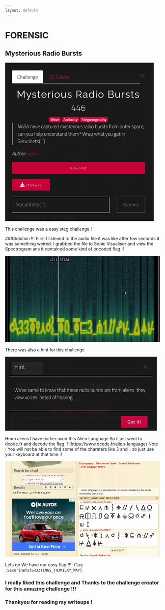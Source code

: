 ```yaml
---
layout: default
---
```

# FORENSIC

## Mysterious Radio Bursts 

![](img/desc.png)

This challenge was a easy steg challenge !

###Solution !!!
First I listened to the audio file it was like after few seconds it was something weired. I grabbed the file to Sonic Visualiser and view the Spectrogram ans it contained some kind of encoded flag !!

![](img/encoded.png)

There was also a hint for this challenge 

![](img/hint.png)

Hmm aliens I have earlier used this Alien Language So I just went to dcode.fr and decode the flag !! (https://www.dcode.fr/alien-language)
Note : You will not be able to find some of the charaters like 3 and _ so just use your keyboard at that time !!

![](img/flag.png)

Lets go We have our easy flag !!!!
```Flag :Securinets{GR33TINGS_TH3M1LKY_WAY}```

### I really liked this challenge and Thanks to the challenge creator for this amazing challenge !!!
### Thankyou for reading my writeups !
